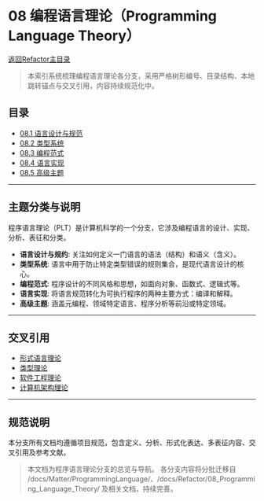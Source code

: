# 08 编程语言理论（Programming Language Theory）

[返回Refactor主目录](../README.md)

> 本索引系统梳理编程语言理论各分支，采用严格树形编号、目录结构、本地跳转锚点与交叉引用，内容持续规范化中。

## 目录

- [08.1 语言设计与规范](./08.1_Language_Design_and_Specification/README.md)
- [08.2 类型系统](./08.2_Type_Systems/README.md)
- [08.3 编程范式](./08.3_Programming_Paradigms/README.md)
- [08.4 语言实现](./08.4_Language_Implementation/README.md)
- [08.5 高级主题](./08.5_Advanced_Topics/README.md)

---

## 主题分类与说明

程序语言理论（PLT）是计算机科学的一个分支，它涉及编程语言的设计、实现、分析、表征和分类。

- **语言设计与规约**: 关注如何定义一门语言的语法（结构）和语义（含义）。
- **类型系统**: 语言中用于防止特定类型错误的规则集合，是现代语言设计的核心。
- **编程范式**: 程序设计的不同风格和思想，如面向对象、函数式、逻辑式等。
- **语言实现**: 将语言规范转化为可执行程序的两种主要方式：编译和解释。
- **高级主题**: 涵盖元编程、领域特定语言、程序分析等前沿或特定领域。

---

## 交叉引用

- [形式语言理论](../04_Formal_Language_Theory/README.md)
- [类型理论](../05_Type_Theory/README.md)
- [软件工程理论](../07_Software_Engineering_Theory/README.md)
- [计算机架构理论](../09_Computer_Architecture_Theory/README.md)

---

## 规范说明

本分支所有文档均遵循项目规范，包含定义、分析、形式化表达、多表征内容、交叉引用及参考文献。

> 本文档为程序语言理论分支的总览与导航。
> 各分支内容将分批迁移自 /docs/Matter/ProgrammingLanguage/、/docs/Refactor/08_Programming_Language_Theory/ 及相关文档，持续完善。
